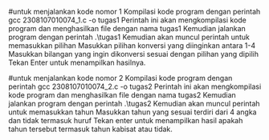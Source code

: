 #untuk menjalankan kode nomor 1
Kompilasi kode program dengan perintah gcc 2308107010074_1.c -o tugas1
Perintah ini akan mengkompilasi kode program dan menghasilkan file dengan nama tugas1
Kemudian jalankan program dengan perintah .\tugas1
Kemudian akan muncul perintah untuk memasukkan pilihan
Masukkan pilihan konversi yang  diinginkan antara 1-4
Masukkan bilangan yang ingin dikonversi sesuai dengan pilihan yang dipilih
Tekan Enter untuk menampilkan hasilnya.

#untuk menjalankan kode nomor 2
Kompilasi kode program dengan perintah gcc 2308107010074_2.c -o tugas2
Perintah ini akan mengkompilasi kode program dan menghasilkan file dengan nama tugas2
Kemudian jalankan program dengan perintah .\tugas2
Kemudian akan muncul perintah untuk memasukkan tahun
Masukkan tahun yang sesuai terdiri dari 4 angka dan tidak termasuk huruf
Tekan enter untuk menampilkan hasil apakah tahun tersebut termasuk tahun kabisat atau tidak.
